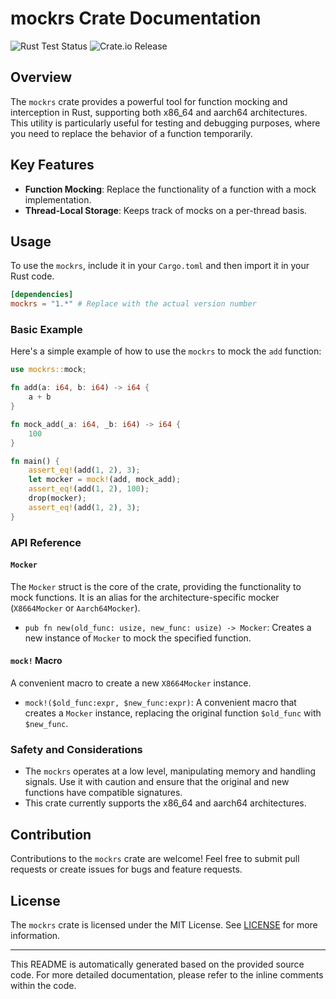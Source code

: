 # mockrs Crate Documentation

![Rust Test Status](https://github.com/skyfireitdiy/mockrs/actions/workflows/rust.yml/badge.svg)
![Crate.io Release](https://img.shields.io/crates/v/mockrs.svg)

## Overview

The `mockrs` crate provides a powerful tool for function mocking and interception in Rust, supporting both x86_64 and aarch64 architectures. This utility is particularly useful for testing and debugging purposes, where you need to replace the behavior of a function temporarily.

## Key Features

- **Function Mocking**: Replace the functionality of a function with a mock implementation.
- **Thread-Local Storage**: Keeps track of mocks on a per-thread basis.

## Usage

To use the `mockrs`, include it in your `Cargo.toml` and then import it in your Rust code.

```toml
[dependencies]
mockrs = "1.*" # Replace with the actual version number
```


### Basic Example

Here's a simple example of how to use the `mockrs` to mock the `add` function:

```rust
use mockrs::mock;

fn add(a: i64, b: i64) -> i64 {
    a + b
}

fn mock_add(_a: i64, _b: i64) -> i64 {
    100
}

fn main() {
    assert_eq!(add(1, 2), 3);
    let mocker = mock!(add, mock_add);
    assert_eq!(add(1, 2), 100);
    drop(mocker);
    assert_eq!(add(1, 2), 3);
}
```

### API Reference

#### `Mocker`

The `Mocker` struct is the core of the crate, providing the functionality to mock functions. It is an alias for the architecture-specific mocker (`X8664Mocker` or `Aarch64Mocker`).

- `pub fn new(old_func: usize, new_func: usize) -> Mocker`: Creates a new instance of `Mocker` to mock the specified function.

#### `mock!` Macro

A convenient macro to create a new `X8664Mocker` instance.

- `mock!($old_func:expr, $new_func:expr)`: A convenient macro that creates a `Mocker` instance, replacing the original function `$old_func` with `$new_func`.

### Safety and Considerations

- The `mockrs` operates at a low level, manipulating memory and handling signals. Use it with caution and ensure that the original and new functions have compatible signatures.
- This crate currently supports the x86_64 and aarch64 architectures.


## Contribution

Contributions to the `mockrs` crate are welcome! Feel free to submit pull requests or create issues for bugs and feature requests.

## License

The `mockrs` crate is licensed under the MIT License. See [LICENSE](LICENSE) for more information.

---

This README is automatically generated based on the provided source code. For more detailed documentation, please refer to the inline comments within the code.
